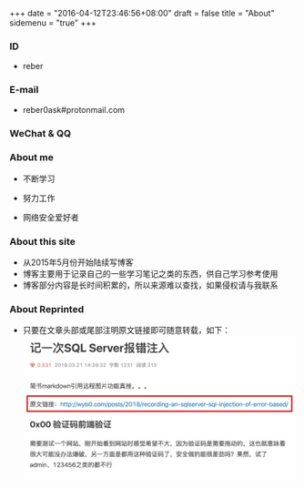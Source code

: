 +++
date = "2016-04-12T23:46:56+08:00"
draft = false
title = "About"
sidemenu = "true"
+++

<!--
 * @Author: reber
 * @Mail: reber0ask@qq.com
 * @Date: 2019-04-10 10:45:00
 * @LastEditTime: 2019-10-08 11:15:00
 -->

### ID
- reber

### E-mail
- reber0ask#protonmail.com

### WeChat & QQ
<div style="width:350px;margin-left:40px;margin-top:10px;display:none;" >
    <div style="float:left">
        <img src="/img/wx.png" style="width:150px;height:150px;" title="添加微信">
    </div>
    <div style="float:right;">
        <img src="/img/qq.png" style="width:150px;height:150px;" title="添加QQ">
    </div>
</div>

### About me
- 不断学习

- 努力工作

- 网络安全爱好者

### About this site
* 从2015年5月份开始陆续写博客
* 博客主要用于记录自己的一些学习笔记之类的东西，供自己学习参考使用
* 博客部分内容是长时间积累的，所以来源难以查找，如果侵权请与我联系

### About Reprinted
* 只要在文章头部或尾部注明原文链接即可随意转载，如下：
![70](/img/about_reprinted.jpg)
